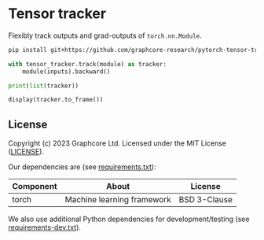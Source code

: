 # Tensor tracker

Flexibly track outputs and grad-outputs of `torch.nn.Module`.

```bash
pip install git+https://github.com/graphcore-research/pytorch-tensor-tracker
```

```python
with tensor_tracker.track(module) as tracker:
    module(inputs).backward()

print(list(tracker))

display(tracker.to_frame())
```

## License

Copyright (c) 2023 Graphcore Ltd. Licensed under the MIT License ([LICENSE](LICENSE)).

Our dependencies are (see [requirements.txt](requirements.txt)):

| Component | About | License |
| --- | --- | --- |
| torch | Machine learning framework | BSD 3-Clause |

We also use additional Python dependencies for development/testing (see [requirements-dev.txt](requirements-dev.txt)).
